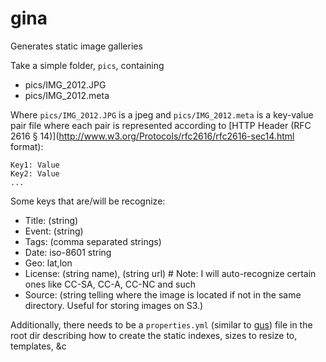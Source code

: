 gina
====

Generates static image galleries

Take a simple folder, `pics`,  containing

* pics/IMG_2012.JPG
* pics/IMG_2012.meta

Where `pics/IMG_2012.JPG` is a jpeg and `pics/IMG_2012.meta` is a key-value pair file where each pair is represented according to [HTTP Header (RFC 2616 &sect; 14)](http://www.w3.org/Protocols/rfc2616/rfc2616-sec14.html format):

    Key1: Value
    Key2: Value
    ...

Some keys that are/will be recognize:

* Title: (string)
* Event: (string)
* Tags: (comma separated strings)
* Date: iso-8601 string
* Geo: lat,lon
* License: (string name), (string url) # Note: I will auto-recognize certain ones like CC-SA, CC-A, CC-NC and such
* Source: (string telling where the image is located if not in the same directory. Useful for storing images on S3.)

Additionally, there needs to be a `properties.yml` (similar to [gus](https://github.com/jimktrains/gus)) file in the root dir describing how to create the static indexes, sizes to resize to, templates, &c
